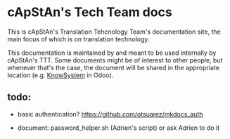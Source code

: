 # cApStAn's Tech Team docs

This is cApStAn's Translation Tehcnology Team's documentation site, the main focus of which is on translation technology.

This documentation is maintained by and meant to be used internally by cApStAn's TTT. Some documents might be of interest to other people, but whenever that's the case, the document will be shared in the appropriate location (e.g. [KnowSystem](#) in Odoo).

## todo: 

- basic authentication? 
https://github.com/otsuarez/mkdocs_auth

- document: 
password_helper.sh (Adrien's script) or ask Adrien to do it
